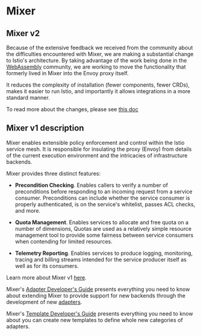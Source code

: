 # Mixer

## Mixer v2
Because of the extensive feedback we received from the community about the
difficulties encountered with Mixer, we are making a substantial change to
Istio's architecture. By taking advantage of the work being done in the
[WebAssembly](https://webassembly.org) community, we are working to move the
functionality that formerly lived in Mixer into the Envoy proxy itself.

It reduces the complexity of installation (fewer components, fewer CRDs),
makes it easier to run Istio, and importantly it allows integrations in a more
standard manner.

To read more about the changes, please see
[this doc](
https://docs.google.com/document/d/1x5XeKWRdpFPAy7JYxiTz5u-Ux2eoBQ80lXT6XYjvUuQ/edit#heading=h.8kpssnjs5pqw)

## Mixer v1 description

Mixer enables extensible policy enforcement and control within the Istio service
mesh. It is responsible for insulating the proxy (Envoy) from details of the
current execution environment and the intricacies of infrastructure backends.

Mixer provides three distinct features:

- **Precondition Checking**. Enables callers to verify a number of preconditions
  before responding to an incoming request from a service consumer.
  Preconditions can include whether the service consumer is properly
  authenticated, is on the service's whitelist, passes ACL checks, and more.

- **Quota Management**. Enables services to allocate and free quota on a number
  of dimensions, Quotas are used as a relatively simple resource management tool
  to provide some fairness between service consumers when contending for limited
  resources.

- **Telemetry Reporting**. Enables services to produce logging, monitoring,
  tracing and billing streams intended for the service producer itself as well
  as for its consumers.

Learn more about Mixer v1
[here](https://istio.io/docs/concepts/policies-and-telemetry/).

Mixer's
[Adapter Developer's Guide](https://github.com/istio/istio/wiki/Mixer-Out-Of-Process-Adapter-Dev-Guide)
presents everything you need to know about extending Mixer to provide support
for new backends through the development of new
[adapters](https://istio.io/docs/concepts/policies-and-telemetry/#adapters).

Mixer's
[Template Developer's Guide](https://github.com/istio/istio/wiki/Mixer-Template-Dev-Guide)
presents everything you need to know about you can create new templates to define
whole new categories of adapters.
